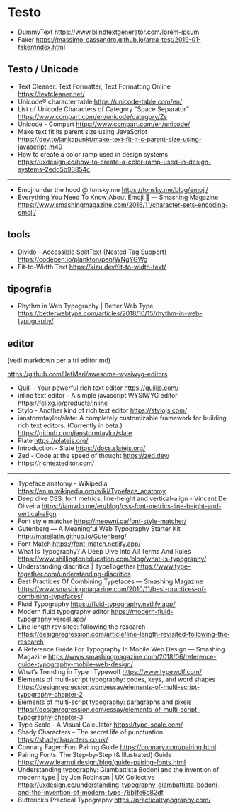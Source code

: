 # Testo

* DummyText <https://www.blindtextgenerator.com/lorem-ipsum>
* Faker <https://massimo-cassandro.github.io/area-test/2019-01-faker/index.html>



## Testo / Unicode
* Text Cleaner: Text Formatter, Text Formatting Online <https://textcleaner.net/>
* Unicode® character table <https://unicode-table.com/en/>
* List of Unicode Characters of Category “Space Separator” <https://www.compart.com/en/unicode/category/Zs>
* Unicode - Compart <https://www.compart.com/en/unicode/>
* Make text fit its parent size using JavaScript <https://dev.to/jankapunkt/make-text-fit-it-s-parent-size-using-javascript-m40>
* How to create a color ramp used in design systems <https://uxdesign.cc/how-to-create-a-color-ramp-used-in-design-systems-2edd5b93854c>

---

* Emoji under the hood @ tonsky.me <https://tonsky.me/blog/emoji/>
* Everything You Need To Know About Emoji 🍭 — Smashing Magazine <https://www.smashingmagazine.com/2016/11/character-sets-encoding-emoji/>


## tools

* Divido - Accessible SplitText (Nested Tag Support) <https://codepen.io/plankton/pen/WNgYGWg>
* Fit-to-Width Text <https://kizu.dev/fit-to-width-text/>

## tipografia
* Rhythm in Web Typography | Better Web Type <https://betterwebtype.com/articles/2018/10/15/rhythm-in-web-typography/>


## editor
(vedi markdown per altri editor md)

https://github.com/JefMari/awesome-wysiwyg-editors

* Quill - Your powerful rich text editor <https://quilljs.com/>
* inline text editor - A simple javascript WYSIWYG editor <https://felixg.io/products/inline>
* Stylo - Another kind of rich text editor <https://stylojs.com/>
* ianstormtaylor/slate: A completely customizable framework for building rich text editors. (Currently in beta.) <https://github.com/ianstormtaylor/slate>
* Plate <https://platejs.org/>
* Introduction - Slate <https://docs.slatejs.org/>
* Zed - Code at the speed of thought <https://zed.dev/>
* https://richtexteditor.com/



-----

* Typeface anatomy - Wikipedia <https://en.m.wikipedia.org/wiki/Typeface_anatomy>
* Deep dive CSS: font metrics, line-height and vertical-align - Vincent De Oliveira <https://iamvdo.me/en/blog/css-font-metrics-line-height-and-vertical-align>
* Font style matcher <https://meowni.ca/font-style-matcher/>
* Gutenberg — A Meaningful Web Typography Starter Kit <http://matejlatin.github.io/Gutenberg/>
* Font Match <https://font-match.netlify.app/>
* What Is Typography? A Deep Dive Into All Terms And Rules <https://www.shillingtoneducation.com/blog/what-is-typography/>
* Understanding diacritics | TypeTogether <https://www.type-together.com/understanding-diacritics>
* Best Practices Of Combining Typefaces — Smashing Magazine <https://www.smashingmagazine.com/2010/11/best-practices-of-combining-typefaces/>
* Fluid Typography <https://fluid-typography.netlify.app/>
* Modern fluid typography editor <https://modern-fluid-typography.vercel.app/>
* Line length revisited: following the research <https://designregression.com/article/line-length-revisited-following-the-research>
* A Reference Guide For Typography In Mobile Web Design — Smashing Magazine <https://www.smashingmagazine.com/2018/06/reference-guide-typography-mobile-web-design/>
* What’s Trending in Type · Typewolf <https://www.typewolf.com/>
* Elements of multi-script typography: codes, keys, and word shapes <https://designregression.com/essay/elements-of-multi-script-typography-chapter-2>
* Elements of multi-script typography: paragraphs and pixels <https://designregression.com/essay/elements-of-multi-script-typography-chapter-3>
* Type Scale - A Visual Calculator <https://type-scale.com/>
* Shady Characters – The secret life of punctuation <https://shadycharacters.co.uk/>
* Connary Fagen:Font Pairing Guide <https://connary.com/pairing.html>
* Pairing Fonts: The Step-by-Step (& Illustrated) Guide <https://www.learnui.design/blog/guide-pairing-fonts.html>
* Understanding typography: Giambattista Bodoni and the invention of modern type | by Jon Robinson | UX Collective <https://uxdesign.cc/understanding-typography-giambattista-bodoni-and-the-invention-of-modern-type-76b1fe6c82df>
* Butterick’s Practical Typography <https://practicaltypography.com/>
